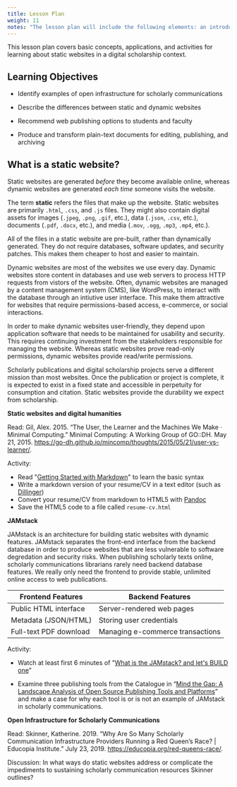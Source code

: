 ```yaml
---
title: Lesson Plan
weight: 11
notes: "The lesson plan will include the following elements: an introduction to the topic, learning objectives, examples from academic subject areas, and learning activities. The learning activities will simulate real-world scenarios where knowledge of and experience with static websites may be useful on the job. The scenarios can either be used as discussion questions or homework prompts."
---
```


This lesson plan covers basic concepts, applications, and activities for learning about static websites in a digital scholarship context.

##  Learning Objectives

- Identify examples of open infrastructure for scholarly communications

- Describe the differences between static and dynamic websites 

- Recommend web publishing options to students and faculty

- Produce and transform plain-text documents for editing, publishing, and archiving

## What is a static website?

Static websites are generated _before_ they become available online, whereas dynamic websites are generated _each time_ someone visits the website. 

The term **static** refers the files that make up the website. Static websites are primarily `.html`, `.css`, and `.js` files. They might also contain digital assets for images (`.jpeg`, `.png`, `.gif`, etc.), data (`.json`, `.csv`, etc.), documents (`.pdf`, `.docx`, etc.), and media (`.mov`, `.ogg`, `.mp3`, `.mp4`, etc.). 

All of the files in a static website are pre-built, rather than dynamically generated. They do not require databases, software updates, and security patches. This makes them cheaper to host and easier to maintain. 

Dynamic websites are most of the websites we use every day. Dynamic websites store content in databases and use web servers to process HTTP requests from vistors of the website. Often, dynamic websites are managed by a content management system (CMS), like WordPress, to interact with the database through an intiutive user interface. This make them attractive for websites that require permissions-based access, e-commerce, or social interactions.

In order to make dynamic websites user-friendly, they depend upon application software that needs to be maintained for usability and security. This requires continuing investment from the stakeholders responsible for managing the website. Whereas static websites prove read-only permissions, dynamic websites provide read/write permissions. 

Scholarly publications and digital scholarship projects serve a different mission than most websites. Once the publication or project is complete, it is expected to exist in a fixed state and accessible in perpetuity for consumption and citation. Static websites provide the durability we expect from scholarship.   

**Static websites and digital humanities**

Read: Gil, Alex. 2015. “The User, the Learner and the Machines We Make · Minimal Computing.” Minimal Computing: A Working Group of GO::DH. May 21, 2015. https://go-dh.github.io/mincomp/thoughts/2015/05/21/user-vs-learner/.

Activity: 

- Read "[Getting Started with Markdown](https://doi.org/10.46430/phen0046)" to learn the basic syntax
- Write a markdown version of your resume/CV in a text editor (such as [Dillinger](https://dillinger.io/))
- Convert your resume/CV from markdown to HTML5 with [Pandoc](https://pandoc.org/try/) 
- Save the HTML5 code to a file called `resume-cv.html`

**JAMstack**

JAMstack is an architecture for building static websites with dynamic features. JAMstack separates the front-end interface from the backend database in order to produce websites that are less vulnerable to software degredation and security risks. When publishing scholarly texts online, scholarly communications librarians rarely need backend database features. We really only need the frontend to provide stable, unlimited online access to web publications. 

| Frontend Features | Backend Features |
|-------------------|------------------|
| Public HTML interface | Server-rendered web pages |
| Metadata (JSON/HTML) | Storing user credentials |
| Full-text PDF download | Managing e-commerce transactions |

Activity:

- Watch at least first 6 minutes of "[What is the JAMstack? and let's BUILD one](https://youtu.be/Sh1i-gMH4bo)"

- Examine three publishing tools from the Catalogue in “[Mind the Gap: A Landscape Analysis of Open Source Publishing Tools and Platforms](https://mindthegap.pubpub.org/)” and make a case for why each tool is or is not an example of JAMstack in scholarly communications. 

**Open Infrastructure for Scholarly Communications**

Read: Skinner, Katherine. 2019. “Why Are So Many Scholarly Communication Infrastructure Providers Running a Red Queen’s Race? | Educopia Institute.” July 23, 2019. https://educopia.org/red-queens-race/.

Discussion: In what ways do static websites address or complicate the impediments to sustaining scholarly communication resources Skinner outlines? 





